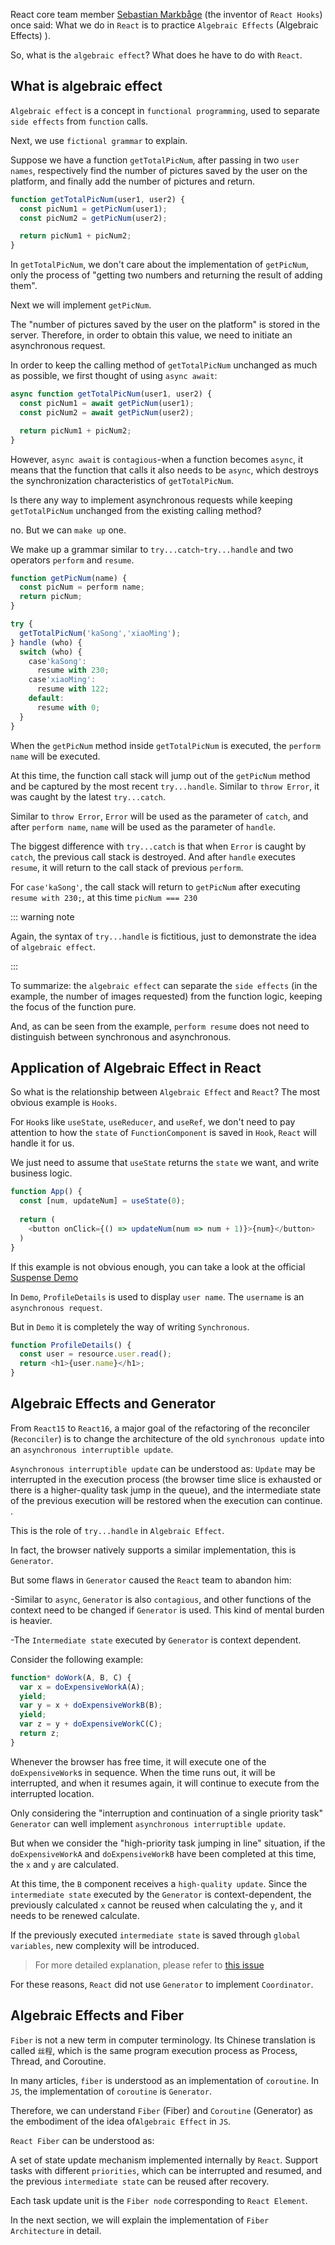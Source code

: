 React core team member [Sebastian Markbåge](https://github.com/sebmarkbage/) (the inventor of `React Hooks`) once said: What we do in `React` is to practice `Algebraic Effects` (Algebraic Effects) ).

So, what is the `algebraic effect`? What does he have to do with `React`.

## What is algebraic effect

`Algebraic effect` is a concept in `functional programming`, used to separate `side effects` from `function` calls.

Next, we use `fictional grammar` to explain.

Suppose we have a function `getTotalPicNum`, after passing in two `user names`, respectively find the number of pictures saved by the user on the platform, and finally add the number of pictures and return.

```js
function getTotalPicNum(user1, user2) {
  const picNum1 = getPicNum(user1);
  const picNum2 = getPicNum(user2);

  return picNum1 + picNum2;
}
```

In `getTotalPicNum`, we don't care about the implementation of `getPicNum`, only the process of "getting two numbers and returning the result of adding them".

Next we will implement `getPicNum`.

The "number of pictures saved by the user on the platform" is stored in the server. Therefore, in order to obtain this value, we need to initiate an asynchronous request.

In order to keep the calling method of `getTotalPicNum` unchanged as much as possible, we first thought of using `async await`:

```js
async function getTotalPicNum(user1, user2) {
  const picNum1 = await getPicNum(user1);
  const picNum2 = await getPicNum(user2);

  return picNum1 + picNum2;
}
```

However, `async await` is `contagious`-when a function becomes `async`, it means that the function that calls it also needs to be `async`, which destroys the synchronization characteristics of `getTotalPicNum`.

Is there any way to implement asynchronous requests while keeping `getTotalPicNum` unchanged from the existing calling method?

no. But we can `make up` one.

We make up a grammar similar to `try...catch`-`try...handle` and two operators `perform` and `resume`.

```js
function getPicNum(name) {
  const picNum = perform name;
  return picNum;
}

try {
  getTotalPicNum('kaSong','xiaoMing');
} handle (who) {
  switch (who) {
    case'kaSong':
      resume with 230;
    case'xiaoMing':
      resume with 122;
    default:
      resume with 0;
  }
}
```

When the `getPicNum` method inside `getTotalPicNum` is executed, the `perform name` will be executed.

At this time, the function call stack will jump out of the `getPicNum` method and be captured by the most recent `try...handle`. Similar to `throw Error`, it was caught by the latest `try...catch`.

Similar to `throw Error`, `Error` will be used as the parameter of `catch`, and after `perform name`, `name` will be used as the parameter of `handle`.

The biggest difference with `try...catch` is that when `Error` is caught by `catch`, the previous call stack is destroyed. And after `handle` executes `resume`, it will return to the call stack of previous `perform`.

For `case'kaSong'`, the call stack will return to `getPicNum` after executing `resume with 230;`, at this time `picNum === 230`

::: warning note

Again, the syntax of `try...handle` is fictitious, just to demonstrate the idea of ​​`algebraic effect`.

:::

To summarize: the `algebraic effect` can separate the `side effects` (in the example, the number of images requested) from the function logic, keeping the focus of the function pure.

And, as can be seen from the example, `perform resume` does not need to distinguish between synchronous and asynchronous.

## Application of Algebraic Effect in React

So what is the relationship between `Algebraic Effect` and `React`? The most obvious example is `Hooks`.

For `Hook`s like `useState`, `useReducer`, and `useRef`, we don't need to pay attention to how the `state` of `FunctionComponent` is saved in `Hook`, `React` will handle it for us.

We just need to assume that `useState` returns the `state` we want, and write business logic.

```js
function App() {
  const [num, updateNum] = useState(0);
  
  return (
    <button onClick={() => updateNum(num => num + 1)}>{num}</button>
  )
}
```

If this example is not obvious enough, you can take a look at the official [Suspense Demo](https://codesandbox.io/s/frosty-hermann-bztrp?file=/src/index.js:152-160)

In `Demo`, `ProfileDetails` is used to display `user name`. The `username` is an `asynchronous request`.

But in `Demo` it is completely the way of writing `Synchronous`.

```js
function ProfileDetails() {
  const user = resource.user.read();
  return <h1>{user.name}</h1>;
}
```

## Algebraic Effects and Generator

From `React15` to `React16`, a major goal of the refactoring of the reconciler (`Reconciler`) is to change the architecture of the old `synchronous update` into an `asynchronous interruptible update`.

`Asynchronous interruptible update` can be understood as: `Update` may be interrupted in the execution process (the browser time slice is exhausted or there is a higher-quality task jump in the queue), and the intermediate state of the previous execution will be restored when the execution can continue. .

This is the role of `try...handle` in `Algebraic Effect`.

In fact, the browser natively supports a similar implementation, this is `Generator`.

But some flaws in `Generator` caused the `React` team to abandon him:

-Similar to `async`, `Generator` is also `contagious`, and other functions of the context need to be changed if `Generator` is used. This kind of mental burden is heavier.

-The `Intermediate state` executed by `Generator` is context dependent.

Consider the following example:

```js
function* doWork(A, B, C) {
  var x = doExpensiveWorkA(A);
  yield;
  var y = x + doExpensiveWorkB(B);
  yield;
  var z = y + doExpensiveWorkC(C);
  return z;
}
```

Whenever the browser has free time, it will execute one of the `doExpensiveWork`s in sequence. When the time runs out, it will be interrupted, and when it resumes again, it will continue to execute from the interrupted location.

Only considering the "interruption and continuation of a single priority task" `Generator` can well implement `asynchronous interruptible update`.

But when we consider the "high-priority task jumping in line" situation, if the `doExpensiveWorkA` and `doExpensiveWorkB` have been completed at this time, the `x` and `y` are calculated.

At this time, the `B` component receives a `high-quality update`. Since the `intermediate state` executed by the `Generator` is context-dependent, the previously calculated `x` cannot be reused when calculating the `y`, and it needs to be renewed calculate.

If the previously executed `intermediate state` is saved through `global variables`, new complexity will be introduced.

> For more detailed explanation, please refer to [this issue](https://github.com/facebook/react/issues/7942#issuecomment-254987818)

For these reasons, `React` did not use `Generator` to implement `Coordinator`.

## Algebraic Effects and Fiber

`Fiber` is not a new term in computer terminology. Its Chinese translation is called `丝程`, which is the same program execution process as Process, Thread, and Coroutine.

In many articles, `fiber` is understood as an implementation of `coroutine`. In `JS`, the implementation of `coroutine` is `Generator`.

Therefore, we can understand `Fiber` (Fiber) and `Coroutine` (Generator) as the embodiment of the idea of ​​`Algebraic Effect` in `JS`.

`React Fiber` can be understood as:

A set of state update mechanism implemented internally by `React`. Support tasks with different `priorities`, which can be interrupted and resumed, and the previous `intermediate state` can be reused after recovery.

Each task update unit is the `Fiber node` corresponding to `React Element`.

In the next section, we will explain the implementation of `Fiber Architecture` in detail.